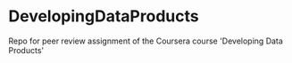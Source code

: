 # DevelopingDataProducts
Repo for peer review assignment of the Coursera course 'Developing Data Products' 
